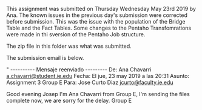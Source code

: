 This assignment was submitted on Thursday Wednesday May 23rd 2019 by Ana.
The known issues in the previous day's submission were corrected before submission.
This was the issue with the population of the Bridge Table and the Fact Tables.
Some changes to the Pentaho Transfomrations were made in thi sversion of the Pentaho Job structure.

The zip file in this folder was what was submitted.  

The submission email is below.

"
---------- Mensaje reenviado ---------
De: Ana Chavarri <a.chavarri@student.ie.edu>
Fecha: El jue, 23 may 2019 a las 20:31
Asunto: Assignment 3 Group E
Para: Jose Curto Diaz <jcurto@faculty.ie.edu>


Good evening Josep
I'm Ana Chavarri from Group E, I'm sending the files complete now, we are sorry for the delay. 
Group E